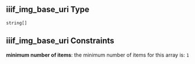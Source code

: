 ## iiif\_img\_base\_uri Type

`string[]`

## iiif\_img\_base\_uri Constraints

**minimum number of items**: the minimum number of items for this array is: `1`
